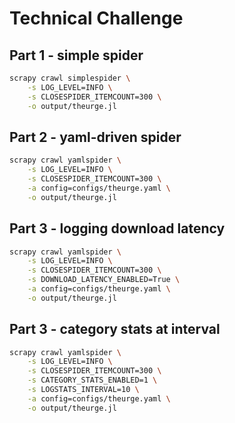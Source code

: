 # Technical Challenge

## Part 1 - simple spider
```bash
scrapy crawl simplespider \
    -s LOG_LEVEL=INFO \
    -s CLOSESPIDER_ITEMCOUNT=300 \
    -o output/theurge.jl
```

## Part 2 - yaml-driven spider
```bash
scrapy crawl yamlspider \
    -s LOG_LEVEL=INFO \
    -s CLOSESPIDER_ITEMCOUNT=300 \
    -a config=configs/theurge.yaml \
    -o output/theurge.jl
```
## Part 3 - logging download latency
```bash
scrapy crawl yamlspider \
    -s LOG_LEVEL=INFO \
    -s CLOSESPIDER_ITEMCOUNT=300 \
    -s DOWNLOAD_LATENCY_ENABLED=True \
    -a config=configs/theurge.yaml \
    -o output/theurge.jl
```
## Part 3 - category stats at interval
```bash
scrapy crawl yamlspider \
    -s LOG_LEVEL=INFO \
    -s CLOSESPIDER_ITEMCOUNT=300 \
    -s CATEGORY_STATS_ENABLED=1 \
    -s LOGSTATS_INTERVAL=10 \
    -a config=configs/theurge.yaml \
    -o output/theurge.jl
```

